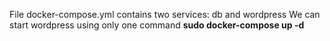 File docker-compose.yml contains two services: db and wordpress
We can start wordpress using only one command **sudo docker-compose up -d**
